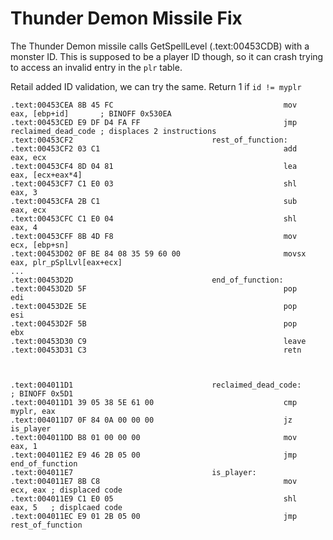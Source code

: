Thunder Demon Missile Fix
===============================================================================

The Thunder Demon missile calls GetSpellLevel (.text:00453CDB) with a monster ID. This is supposed to be a player ID though, so it can crash trying to access an invalid entry in the `plr` table.

Retail added ID validation, we can try the same. Return 1 if `id != myplr`

```
.text:00453CEA 8B 45 FC                                      mov     eax, [ebp+id]       ; BINOFF 0x530EA
.text:00453CED E9 DF D4 FA FF                                jmp     reclaimed_dead_code ; displaces 2 instructions
.text:00453CF2                               rest_of_function:
.text:00453CF2 03 C1                                         add     eax, ecx
.text:00453CF4 8D 04 81                                      lea     eax, [ecx+eax*4]
.text:00453CF7 C1 E0 03                                      shl     eax, 3
.text:00453CFA 2B C1                                         sub     eax, ecx
.text:00453CFC C1 E0 04                                      shl     eax, 4
.text:00453CFF 8B 4D F8                                      mov     ecx, [ebp+sn]
.text:00453D02 0F BE 84 08 35 59 60 00                       movsx   eax, plr_pSplLvl[eax+ecx]
...
.text:00453D2D                               end_of_function:
.text:00453D2D 5F                                            pop     edi
.text:00453D2E 5E                                            pop     esi
.text:00453D2F 5B                                            pop     ebx
.text:00453D30 C9                                            leave
.text:00453D31 C3                                            retn



.text:004011D1                               reclaimed_dead_code:                   ; BINOFF 0x5D1
.text:004011D1 39 05 38 5E 61 00                             cmp     myplr, eax
.text:004011D7 0F 84 0A 00 00 00                             jz      is_player
.text:004011DD B8 01 00 00 00                                mov     eax, 1
.text:004011E2 E9 46 2B 05 00                                jmp     end_of_function
.text:004011E7                               is_player:
.text:004011E7 8B C8                                         mov     ecx, eax ; displaced code
.text:004011E9 C1 E0 05                                      shl     eax, 5   ; displcaed code
.text:004011EC E9 01 2B 05 00                                jmp     rest_of_function
```